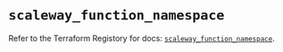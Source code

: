# `scaleway_function_namespace`

Refer to the Terraform Registory for docs: [`scaleway_function_namespace`](https://registry.terraform.io/providers/scaleway/scaleway/2.19.0/docs/resources/function_namespace).
